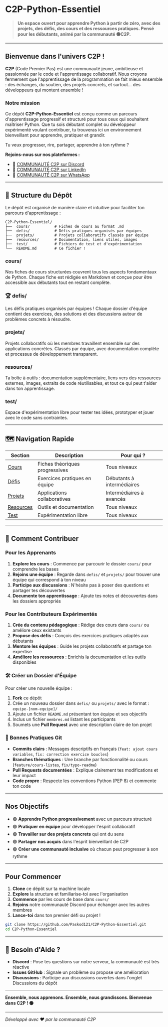 # C2P-Python-Essentiel

> **Un espace ouvert pour apprendre Python à partir de zéro, avec des projets, des défis, des cours et des ressources pratiques. Pensé pour les débutants, animé par la communauté 🟢C2P.**

---

## Bienvenue dans l'univers C2P !

**C2P** (Code Premier Pas) est une communauté jeune, ambitieuse et passionnée par le code et l'apprentissage collaboratif. Nous croyons fermement que l'apprentissage de la programmation se fait mieux ensemble : des échanges, du soutien, des projets concrets, et surtout... des développeurs qui montent ensemble !

### Notre mission
Ce dépôt **C2P-Python-Essentiel** est conçu comme un parcours d'apprentissage progressif et structuré pour tous ceux qui souhaitent maîtriser Python. Que tu sois débutant complet ou développeur expérimenté voulant contribuer, tu trouveras ici un environnement bienveillant pour apprendre, pratiquer et grandir.

Tu veux progresser, rire, partager, apprendre à ton rythme ?

**Rejoins-nous sur nos plateformes :**
- 💬 [COMMUNAUTÉ C2P sur Discord](https://discord.gg/JuEbGcFC)
- 💼 [COMMUNAUTÉ C2P sur LinkedIn](https://www.linkedin.com/company/c2p-community/)
- 📱 [COMMUNAUTÉ C2P sur WhatsApp](https://chat.whatsapp.com/GNtDfxG6SzEHmDXRpovN3m)

---

## 📂 Structure du Dépôt

Le dépôt est organisé de manière claire et intuitive pour faciliter ton parcours d'apprentissage :

```
C2P-Python-Essentiel/
├──  cours/           # Fiches de cours au format .md
├──  defis/           # Défis pratiques organisés par équipes
├──  projets/         # Projets collaboratifs classés par équipe
├──  resources/       # Documentation, liens utiles, images
├──  test/            # Fichiers de test et d'expérimentation
└──  README.md        # Ce fichier !
```

### **cours/**
Nos fiches de cours structurées couvrent tous les aspects fondamentaux de Python. Chaque fiche est rédigée en Markdown et conçue pour être accessible aux débutants tout en restant complète.

### 🏆 **defis/**
Les défis pratiques organisés par équipes ! Chaque dossier d'équipe contient des exercices, des solutions et des discussions autour de problèmes concrets à résoudre.

### **projets/**
Projets collaboratifs où les membres travaillent ensemble sur des applications concrètes. Classés par équipe, avec documentation complète et processus de développement transparent.

### **resources/**
Ta boîte à outils : documentation supplémentaire, liens vers des ressources externes, images, extraits de code réutilisables, et tout ce qui peut t'aider dans ton apprentissage.

### **test/**
Espace d'expérimentation libre pour tester tes idées, prototyper et jouer avec le code sans contraintes.

---

## 🗺️ Navigation Rapide

| Section | Description | Pour qui ? |
|---------|-------------|------------|
| [ Cours](./cours/) | Fiches théoriques progressives | Tous niveaux |
| [ Défis](./defis/) | Exercices pratiques en équipe | Débutants à intermédiaires |
| [ Projets](./projets/) | Applications collaboratives | Intermédiaires à avancés |
| [ Resources](./resources/) | Outils et documentation | Tous niveaux |
| [ Test](./test/) | Expérimentation libre | Tous niveaux |

---

## 🤝 Comment Contribuer

### Pour les Apprenants

1. **Explore les cours** : Commence par parcourir le dossier `cours/` pour comprendre les bases
2. **Rejoins une équipe** : Regarde dans `defis/` et `projets/` pour trouver une équipe qui correspond à ton niveau
3. **Participe aux discussions** : N'hésite pas à poser des questions et partager tes découvertes
4. **Documente ton apprentissage** : Ajoute tes notes et découvertes dans les dossiers appropriés

### Pour les Contributeurs Expérimentés

1. **Crée du contenu pédagogique** : Rédige des cours dans `cours/` ou améliore ceux existants
2. **Propose des défis** : Conçois des exercices pratiques adaptés aux débutants
3. **Mentore les équipes** : Guide les projets collaboratifs et partage ton expertise
4. **Améliore les ressources** : Enrichis la documentation et les outils disponibles

### 🛠️ Créer un Dossier d'Équipe

Pour créer une nouvelle équipe :

1. **Fork** ce dépôt
2. Crée un nouveau dossier dans `defis/` ou `projets/` avec le format : `equipe-[nom-equipe]/`
3. Ajoute un fichier `README.md` présentant ton équipe et ses objectifs
4. Inclus un fichier `membres.md` listant les participants
5. Soumets une **Pull Request** avec une description claire de ton projet

### 📝 Bonnes Pratiques Git

- **Commits clairs** : Messages descriptifs en français (`feat: ajout cours variables`, `fix: correction exercice boucles`)
- **Branches thématiques** : Une branche par fonctionnalité ou cours (`feature/cours-listes`, `fix/typo-readme`)
- **Pull Requests documentées** : Explique clairement tes modifications et leur impact
- **Code propre** : Respecte les conventions Python (PEP 8) et commente ton code

---

## Nos Objectifs

- 🟢 **Apprendre Python progressivement** avec un parcours structuré
- 🟢 **Pratiquer en équipe** pour développer l'esprit collaboratif
- 🟢 **Travailler sur des projets concrets** qui ont du sens
- 🟢 **Partager nos acquis** dans l'esprit bienveillant de C2P
- 🟢 **Créer une communauté inclusive** où chacun peut progresser à son rythme

---

## Pour Commencer

1. **Clone** ce dépôt sur ta machine locale
2. **Explore** la structure et familiarise-toi avec l'organisation
3. **Commence** par les cours de base dans `cours/`
4. **Rejoins** notre communauté Discord pour échanger avec les autres membres
5. **Lance-toi** dans ton premier défi ou projet !

```bash
git clone https://github.com/Paskod121/C2P-Python-Essentiel.git
cd C2P-Python-Essentiel
```

---

## 💬 Besoin d'Aide ?

- **Discord** : Pose tes questions sur notre serveur, la communauté est très réactive
- **Issues GitHub** : Signale un problème ou propose une amélioration
- **Discussions** : Participe aux discussions ouvertes dans l'onglet Discussions du dépôt

---

**Ensemble, nous apprenons. Ensemble, nous grandissons. Bienvenue dans C2P ! 🟢**

---

*Développé avec ❤️ par la communauté C2P*

